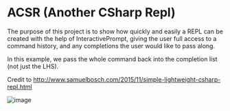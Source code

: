 # ACSR (Another CSharp Repl)
The purpose of this project is to show how quickly and easily a REPL can be created with the help of InteractivePrompt, giving 
the user full access to a command history, and any completions the user would like to pass along.

In this example, we pass the whole command back into the completion list (not just the LHS).

Credit to http://www.samuelbosch.com/2015/11/simple-lightweight-csharp-repl.html


![image](http://cint.io/acsrOverview.gif)
